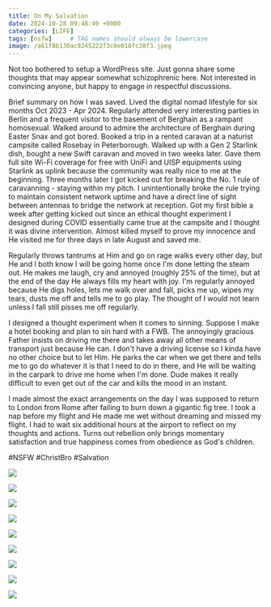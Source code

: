 ```yaml
---
title: On My Salvation
date: 2024-10-28 09:48:49 +0000
categories: [LIFE]
tags: [nsfw]     # TAG names should always be lowercase
image: /a61f8b130ac9245222f3c0e018fc38f3.jpeg
---
```


Not too bothered to setup a WordPress site. Just gonna share some thoughts that may appear somewhat schizophrenic here. Not interested in convincing anyone, but happy to engage in respectful discussions.

Brief summary on how I was saved. Lived the digital nomad lifestyle for six months Oct 2023 - Apr 2024. Regularly attended very interesting parties in Berlin and a frequent visitor to the basement of Berghain as a rampant homosexual. Walked around to admire the architecture of Berghain during Easter Snax and got bored. Booked a trip in a rented caravan at a naturist campsite called Rosebay in Peterborough. Walked up with a Gen 2 Starlink dish, bought a new Swift caravan and moved in two weeks later. Gave them full site Wi-Fi coverage for free with UniFi and UISP equipments using Starlink as uplink because the community was really nice to me at the beginning. Three months later I got kicked out for breaking the No. 1 rule of caravanning - staying within my pitch. I unintentionally broke the rule trying to maintain consistent network uptime and have a direct line of sight between antennas to bridge the network at reception. Got my first bible a week after getting kicked out since an ethical thought experiment I designed during COVID essentially came true at the campsite and I thought it was divine intervention. Almost killed myself to prove my innocence and He visited me for three days in late August and saved me.

Regularly throws tantrums at Him and go on rage walks every other day, but He and I both know I will be going home once I'm done letting the steam out. He makes me laugh, cry and annoyed (roughly 25% of the time), but at the end of the day He always fills my heart with joy. I'm regularly annoyed because He digs holes, lets me walk over and fall, picks me up, wipes my tears, dusts me off and tells me to go play. The thought of I would not learn unless I fall still pisses me off regularly.

I designed a thought experiment when it comes to sinning. Suppose I make a hotel booking and plan to sin hard with a FWB. The annoyingly gracious Father insists on driving me there and takes away all other means of transport just because He can. I don't have a driving license so I kinda have no other choice but to let Him. He parks the car when we get there and tells me to go do whatever it is that I need to do in there, and He will be waiting in the carpark to drive me home when I'm done. Dude makes it really difficult to even get out of the car and kills the mood in an instant.

I made almost the exact arrangements on the day I was supposed to return to London from Rome after failing to burn down a gigantic fig tree. I took a nap before my flight and He made me wet without dreaming and missed my flight. I had to wait six additional hours at the airport to reflect on my thoughts and actions. Turns out rebellion only brings momentary satisfaction and true happiness comes from obedience as God's children.

#NSFW #ChristBro #Salvation

![](/a61f8b130ac9245222f3c0e018fc38f3.jpeg)

![](/1209c5a64556383c9a034a8ccc89e277.jpeg)

![](/e9bde3829c108f324994b781d8762fbb.jpeg)

![](/06f4b988cf614173a5a2ecc89ca9fb6c.jpeg)

![](/c321a10c01ccd3a0830a44061092ecb9.jpeg)

![](/0db2b38dd430ad65f1495fcac1dd7ef3.jpeg)

![](/b06bdc77cdf34f0bf640ae16bd18a425.jpeg)

![](/4a43c7cc6cb53d603208e9dd2bd34844.jpeg)

![](/b1d709315067a552cc829c055678a800.jpeg)